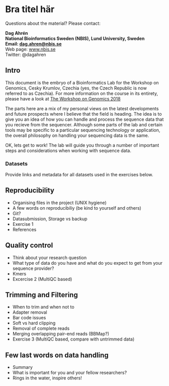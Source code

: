 # Bra titel här

Questions about the material? Please contact:  

**Dag Ahrén**  
**National Bioinformatics Sweden (NBIS), Lund University, Sweden**  
**Email: dag.ahren@nbis.se**  
Web page: www.nbis.se  
Twitter: @dagahren  

## Intro
This document is the embryo of a Bioinformatics Lab for the Workshop on Genomics, Cesky Krumlov, Czechia (yes, the Czech Republic is now referred to as Czechia). 
For more information on the course in its entirety, please have a look at [The Workshop on Genomics 2018](http://evomics.org/workshops/workshop-on-genomics/2018-workshop-on-genomics-cesky-krumlov/)

The parts here are a mix of my personal views on the latest developments and future prospects where I believe that the field is heading. The idea is to give you an idea of how you can handle and process the sequence data that you recieve from the sequencer. Although some parts of the lab and certain tools may be specific to a particular sequencing technology or application, the overall philosophy on handling your sequencing data is the same.

OK, lets get to work! The lab will guide you through a number of important steps and considerations when working with sequence data.

### Datasets
Provide links and metadata for all datasets used in the exercises below.

##	Reproducibility
- Organising files in the project (UNIX hygiene)
- A few words on reproducibiliy (be kind to yourself and others)
- Git?
- Datasubmission, Storage vs backup
- Exercise 1
- References

## Quality control
- Think about your research question
- What type of data do you have and what do you expect to get from your sequence provider?
- Kmers
- Excercise 2 (MultiQC based)

## Trimming and Filtering
- When to trim and when not to
- Adapter removal
- Bar code issues
- Soft vs hard clipping 
- Removal of complete reads
- Merging overlapping pair-end reads (BBMap?)
- Exercise 3 (MultiQC based, compare with untrimmed data)

## Few last words on data handling
- Summary
- What is important for you and your fellow researchers?
- Rings in the water, inspire others!
